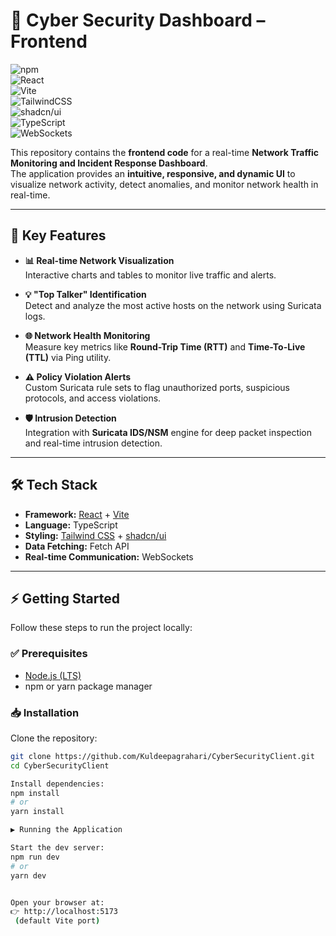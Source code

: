 # 🔐 Cyber Security Dashboard – Frontend

![npm](https://img.shields.io/badge/npm-v9.0.0-red?logo=npm)  
![React](https://img.shields.io/badge/React-18-blue?logo=react)  
![Vite](https://img.shields.io/badge/Vite-frontend-yellow?logo=vite)  
![TailwindCSS](https://img.shields.io/badge/TailwindCSS-3.0-38B2AC?logo=tailwind-css)  
![shadcn/ui](https://img.shields.io/badge/shadcn-ui-black?logo=vercel)  
![TypeScript](https://img.shields.io/badge/TypeScript-5-blue?logo=typescript)  
![WebSockets](https://img.shields.io/badge/WebSockets-Live-green?logo=socketdotio)

This repository contains the **frontend code** for a real-time **Network Traffic Monitoring and Incident Response Dashboard**.  
The application provides an **intuitive, responsive, and dynamic UI** to visualize network activity, detect anomalies, and monitor network health in real-time.

---

## 🚀 Key Features

- **📊 Real-time Network Visualization**  
  Interactive charts and tables to monitor live traffic and alerts.  

- **💡 "Top Talker" Identification**  
  Detect and analyze the most active hosts on the network using Suricata logs.  

- **🌐 Network Health Monitoring**  
  Measure key metrics like **Round-Trip Time (RTT)** and **Time-To-Live (TTL)** via Ping utility.  

- **⚠️ Policy Violation Alerts**  
  Custom Suricata rule sets to flag unauthorized ports, suspicious protocols, and access violations.  

- **🛡️ Intrusion Detection**  
  Integration with **Suricata IDS/NSM** engine for deep packet inspection and real-time intrusion detection.  

---

## 🛠️ Tech Stack

- **Framework:** [React](https://reactjs.org/) + [Vite](https://vitejs.dev/)  
- **Language:** TypeScript  
- **Styling:** [Tailwind CSS](https://tailwindcss.com/) + [shadcn/ui](https://ui.shadcn.com/)  
- **Data Fetching:** Fetch API  
- **Real-time Communication:** WebSockets  

---

## ⚡ Getting Started

Follow these steps to run the project locally:

### ✅ Prerequisites
- [Node.js (LTS)](https://nodejs.org/en/)  
- npm or yarn package manager  

### 📥 Installation
Clone the repository:
```bash
git clone https://github.com/Kuldeepagrahari/CyberSecurityClient.git
cd CyberSecurityClient

Install dependencies:
npm install
# or
yarn install

▶️ Running the Application

Start the dev server:
npm run dev
# or
yarn dev


Open your browser at:
👉 http://localhost:5173
 (default Vite port)

